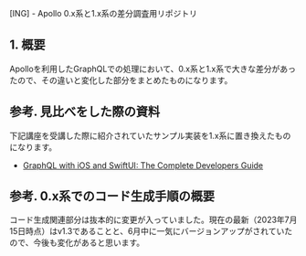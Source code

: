 [ING] - Apollo 0.x系と1.x系の差分調査用リポジトリ

## 1. 概要

Apolloを利用したGraphQLでの処理において、0.x系と1.x系で大きな差分があったので、その違いと変化した部分をまとめたものになります。

## 参考. 見比べをした際の資料

下記講座を受講した際に紹介されていたサンプル実装を1.x系に置き換えたものになります。

- [GraphQL with iOS and SwiftUI: The Complete Developers Guide](https://www.udemy.com/course/graphql-in-ios-using-swift/) 


## 参考. 0.x系でのコード生成手順の概要

コード生成関連部分は抜本的に変更が入っていました。現在の最新（2023年7月15日時点）はv1.3であることと、6月中に一気にバージョンアップがされていたので、今後も変化があると思います。
